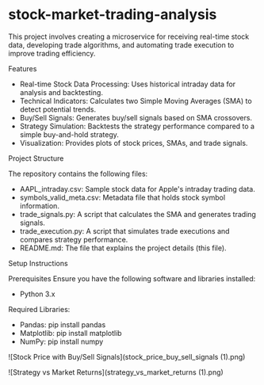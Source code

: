 # stock-market-trading-analysis
This project involves creating a microservice for receiving real-time stock data, developing trade algorithms, and automating trade execution to improve trading efficiency.

Features
* Real-time Stock Data Processing: Uses historical intraday data for analysis and backtesting.
* Technical Indicators: Calculates two Simple Moving Averages (SMA) to detect potential trends.
* Buy/Sell Signals: Generates buy/sell signals based on SMA crossovers.
* Strategy Simulation: Backtests the strategy performance compared to a simple buy-and-hold strategy.
* Visualization: Provides plots of stock prices, SMAs, and trade signals.
  
Project Structure

The repository contains the following files:
* AAPL_intraday.csv: Sample stock data for Apple's intraday trading data.
* symbols_valid_meta.csv: Metadata file that holds stock symbol information.
* trade_signals.py: A script that calculates the SMA and generates trading signals.
* trade_execution.py: A script that simulates trade executions and compares strategy performance.
* README.md: The file that explains the project details (this file).
  
Setup Instructions

Prerequisites
Ensure you have the following software and libraries installed:
* Python 3.x


Required Libraries:
* Pandas: pip install pandas
* Matplotlib: pip install matplotlib
* NumPy: pip install numpy

  
![Stock Price with Buy/Sell Signals](stock_price_buy_sell_signals (1).png)


![Strategy vs Market Returns](strategy_vs_market_returns (1).png)

